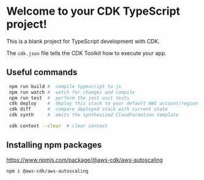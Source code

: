 # Welcome to your CDK TypeScript project!

This is a blank project for TypeScript development with CDK.

The `cdk.json` file tells the CDK Toolkit how to execute your app.

## Useful commands
``` sh
 npm run build #  compile typescript to js
 npm run watch #  watch for changes and compile
 npm run test  #  perform the jest unit tests
 cdk deploy    #  deploy this stack to your default AWS account/region
 cdk diff      #  compare deployed stack with current state
 cdk synth     #  emits the synthesized CloudFormation template

 cdk context --clear  # clear context
 ```

## Installing npm packages
https://www.npmjs.com/package/@aws-cdk/aws-autoscaling

``` sh
npm i @aws-cdk/aws-autoscaling
```